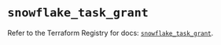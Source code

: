 # `snowflake_task_grant`

Refer to the Terraform Registry for docs: [`snowflake_task_grant`](https://registry.terraform.io/providers/snowflake-labs/snowflake/0.82.0/docs/resources/task_grant).
